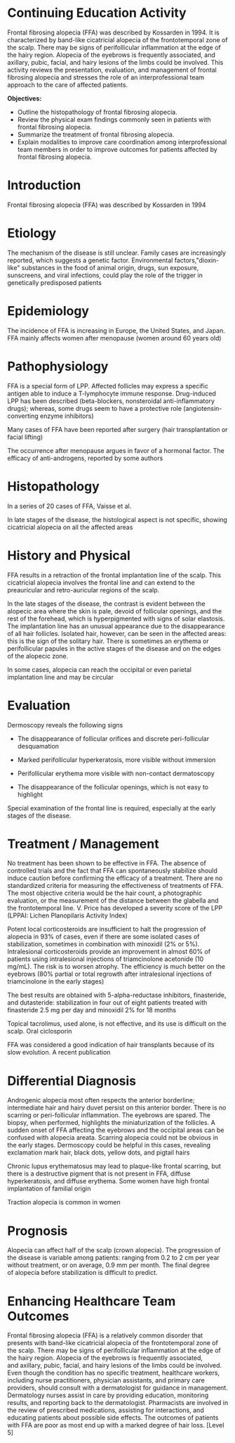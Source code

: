 # Continuing Education Activity

Frontal fibrosing alopecia (FFA) was described by Kossarden in 1994. It is characterized by band-like cicatricial alopecia of the frontotemporal zone of the scalp. There may be signs of perifollicular inflammation at the edge of the hairy region. Alopecia of the eyebrows is frequently associated, and axillary, pubic, facial, and hairy lesions of the limbs could be involved. This activity reviews the presentation, evaluation, and management of frontal fibrosing alopecia and stresses the role of an interprofessional team approach to the care of affected patients.

**Objectives:**
- Outline the histopathology of frontal fibrosing alopecia.
- Review the physical exam findings commonly seen in patients with frontal fibrosing alopecia.
- Summarize the treatment of frontal fibrosing alopecia.
- Explain modalities to improve care coordination among interprofessional team members in order to improve outcomes for patients affected by frontal fibrosing alopecia.

# Introduction

Frontal fibrosing alopecia (FFA) was described by Kossarden in 1994

# Etiology

The mechanism of the disease is still unclear. Family cases are increasingly reported, which suggests a genetic factor. Environmental factors,"dioxin-like" substances in the food of animal origin, drugs, sun exposure, sunscreens, and viral infections, could play the role of the trigger in genetically predisposed patients

# Epidemiology

The incidence of FFA is increasing in Europe, the United States, and Japan. FFA mainly affects women after menopause (women around 60 years old)

# Pathophysiology

FFA is a special form of LPP. Affected follicles may express a specific antigen able to induce a T-lymphocyte immune response. Drug-induced LPP has been described (beta-blockers, nonsteroidal anti-inflammatory drugs); whereas, some drugs seem to have a protective role (angiotensin-converting enzyme inhibitors)

Many cases of FFA have been reported after surgery (hair transplantation or facial lifting)

The occurrence after menopause argues in favor of a hormonal factor. The efficacy of anti-androgens, reported by some authors

# Histopathology

In a series of 20 cases of FFA, Vaisse et al.

In late stages of the disease, the histological aspect is not specific, showing cicatricial alopecia on all the affected areas

# History and Physical

FFA results in a retraction of the frontal implantation line of the scalp. This cicatricial alopecia involves the frontal line and can extend to the preauricular and retro-auricular regions of the scalp.

In the late stages of the disease, the contrast is evident between the alopecic area where the skin is pale, devoid of follicular openings, and the rest of the forehead, which is hyperpigmented with signs of solar elastosis. The implantation line has an unusual appearance due to the disappearance of all hair follicles. Isolated hair, however, can be seen in the affected areas: this is the sign of the solitary hair. There is sometimes an erythema or perifollicular papules in the active stages of the disease and on the edges of the alopecic zone.

In some cases, alopecia can reach the occipital or even parietal implantation line and may be circular

# Evaluation

Dermoscopy reveals the following signs

- The disappearance of follicular orifices and discrete peri-follicular desquamation

- Marked perifollicular hyperkeratosis, more visible without immersion

- Perifollicular erythema more visible with non-contact dermatoscopy

- The disappearance of the follicular openings, which is not easy to highlight

Special examination of the frontal line is required, especially at the early stages of the disease.

# Treatment / Management

No treatment has been shown to be effective in FFA. The absence of controlled trials and the fact that FFA can spontaneously stabilize should induce caution before confirming the efficacy of a treatment. There are no standardized criteria for measuring the effectiveness of treatments of FFA. The most objective criteria would be the hair count, a photographic evaluation, or the measurement of the distance between the glabella and the frontotemporal line. V. Price has developed a severity score of the LPP (LPPAI: Lichen Planopilaris Activity Index)

Potent local corticosteroids are insufficient to halt the progression of alopecia in 93% of cases, even if there are some isolated cases of stabilization, sometimes in combination with minoxidil (2% or 5%). Intralesional corticosteroids provide an improvement in almost 60% of patients using intralesional injections of triamcinolone acetonide (10 mg/mL). The risk is to worsen atrophy. The efficiency is much better on the eyebrows (80% partial or total regrowth after intralesional injections of triamcinolone in the early stages)

The best results are obtained with 5-alpha-reductase inhibitors, finasteride, and dutasteride: stabilization in four out of eight patients treated with finasteride 2.5 mg per day and minoxidil 2% for 18 months

Topical tacrolimus, used alone, is not effective, and its use is difficult on the scalp. Oral ciclosporin

FFA was considered a good indication of hair transplants because of its slow evolution. A recent publication

# Differential Diagnosis

Androgenic alopecia most often respects the anterior borderline; intermediate hair and hairy duvet persist on this anterior border. There is no scarring or peri-follicular inflammation. The eyebrows are spared. The biopsy, when performed, highlights the miniaturization of the follicles. A sudden onset of FFA affecting the eyebrows and the occipital areas can be confused with alopecia areata. Scarring alopecia could not be obvious in the early stages. Dermoscopy could be helpful in this cases, revealing exclamation mark hair, black dots, yellow dots, and pigtail hairs

Chronic lupus erythematosus may lead to plaque-like frontal scarring, but there is a destructive pigment that is not present in FFA, diffuse hyperkeratosis, and diffuse erythema. Some women have high frontal implantation of familial origin

Traction alopecia is common in women

# Prognosis

Alopecia can affect half of the scalp (crown alopecia). The progression of the disease is variable among patients: ranging from 0.2 to 2 cm per year without treatment, or on average, 0.9 mm per month. The final degree of alopecia before stabilization is difficult to predict.

# Enhancing Healthcare Team Outcomes

Frontal fibrosing alopecia (FFA) is a relatively common disorder that presents with band-like cicatricial alopecia of the frontotemporal zone of the scalp. There may be signs of perifollicular inflammation at the edge of the hairy region. Alopecia of the eyebrows is frequently associated, and axillary, pubic, facial, and hairy lesions of the limbs could be involved. Even though the condition has no specific treatment, healthcare workers, including nurse practitioners, physician assistants, and primary care providers, should consult with a dermatologist for guidance in management. Dermatology nurses assist in care by providing education, monitoring results, and reporting back to the dermatologist. Pharmacists are involved in the review of prescribed medications, assisting for interactions, and educating patients about possible side effects. The outcomes of patients with FFA are poor as most end up with a marked degree of hair loss. [Level 5]